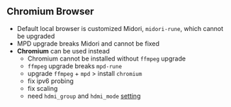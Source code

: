 Chromium Browser
---

- Default local browser is customized Midori, `midori-rune`, which cannot be upgraded
- MPD upgrade breaks Midori and cannot be fixed
- **Chromium** can be used instead
	- Chromium cannot be installed without `ffmpeg` upgrade
	- `ffmpeg` upgrade breaks `mpd-rune`
	- upgrade `ffmpeg` + `mpd` > install `chromium`
	- fix ipv6 probing
	- fix scaling
	- need `hdmi_group` and `hdmi_mode` [setting](https://www.raspberrypi.org/documentation/configuration/config-txt/video.md)

